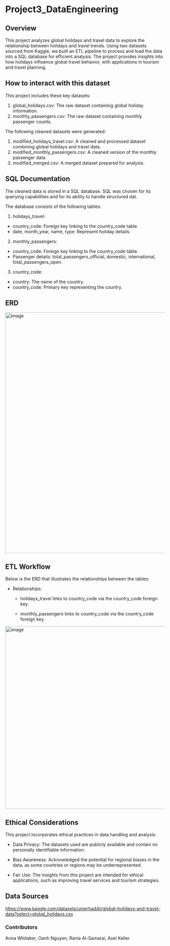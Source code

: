 # Project3_DataEngineering

## Overview 

This project analyzes global holidays and travel data to explore the relationship between holidays and travel trends. Using two datasets sourced from Kaggle, we built an ETL pipeline to process and load the data into a SQL database for efficient analysis. The project provides insights into how holidays influence global travel behavior, with applications in tourism and travel planning.

## How to interact with this dataset

This project includes these key datasets:

  1. global_holidays.csv: The raw dataset containing global holiday information.
  2. monthly_passengers.csv: The raw dataset containing monthly passenger counts.

The following cleaned datasets were generated:

1. modified_holidays_travel.csv: A cleaned and processed dataset combining global holidays and travel data.
2. modified_monthly_passengers.csv: A cleaned version of the monthly passenger data.
3. modified_merged.csv: A merged dataset prepared for analysis.

## SQL Documentation 

The cleaned data is stored in a SQL database. SQL was chosen for its querying capabilities and for its ability to handle structured dat. 

The database consists of the following tables:

1. holidays_travel:
  - country_code: Foreign key linking to the country_code table.
  - date, month_year, name, type: Represent holiday details.
2. monthly_passengers:
  - country_code: Foreign key linking to the country_code table.
  - Passenger details: total_passengers_official, domestic, international, total_passengers_open.
3. country_code:
  - country: The name of the country.
  - country_code: Primary key representing the country.

## ERD 

<img width="758" alt="image" src="https://github.com/user-attachments/assets/14bb277d-9725-4736-ac6f-a3503cc9afb3" />

## ETL Workflow

Below is the ERD that illustrates the relationships between the tables:

- Relationships:

  - holidays_travel links to country_code via the country_code foreign key.

  - monthly_passengers links to country_code via the country_code foreign key.
 
<img width="575" alt="image" src="https://github.com/user-attachments/assets/ff7c54bd-4ece-4b88-bd6c-3da9ac7cb625" />

## Ethical Considerations

This project incorporates ethical practices in data handling and analysis:

- Data Privacy: The datasets used are publicly available and contain no personally identifiable information.

- Bias Awareness: Acknowledged the potential for regional biases in the data, as some countries or regions may be underrepresented.

- Fair Use: The insights from this project are intended for ethical applications, such as improving travel services and tourism strategies.

## Data Sources 

https://www.kaggle.com/datasets/umerhaddii/global-holidays-and-travel-data?select=global_holidays.csv

### Contributors

Anna Whitaker, Oanh Nguyen, Rania Al-Samarai, Axel Keller
